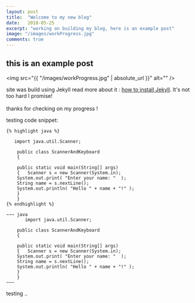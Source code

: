 ```yaml
---
layout: post
title:  "Welcome to my new blog"
date:   2018-05-25
excerpt: "working on building my blog, here is an example post"
image: "/images/workProgress.jpg"
comments: true
---
```


## this is an example post

<span class="image fit"><img src="{{ "/images/workProgress.jpg" | absolute_url }}" alt="" /></span>

site was build using Jekyll read more about it : [how to install Jekyll](https://jekyllrb.com/). It's not too hard I promise!
<br><br>
thanks for checking on my progress !

testing code snippet:

    {% highlight java %}

       import java.util.Scanner;

        public class ScannerAndKeyboard
        {

        public static void main(String[] args)
        {	Scanner s = new Scanner(System.in);
        System.out.print( "Enter your name: "  );
        String name = s.nextLine();
        System.out.println( "Hello " + name + "!" );
        }
        }
    {% endhighlight %}

    ~~~ java
           import java.util.Scanner;

        public class ScannerAndKeyboard
        {

        public static void main(String[] args)
        {	Scanner s = new Scanner(System.in);
        System.out.print( "Enter your name: "  );
        String name = s.nextLine();
        System.out.println( "Hello " + name + "!" );
        }
        }
    ~~~
testing ..

